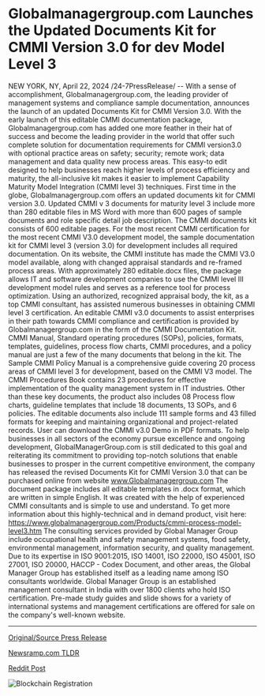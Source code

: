 # Globalmanagergroup.com Launches the Updated Documents Kit for CMMI Version 3.0 for dev Model Level 3

NEW YORK, NY, April 22, 2024 /24-7PressRelease/ -- With a sense of accomplishment, Globalmanagergroup.com, the leading provider of management systems and compliance sample documentation, announces the launch of an updated Documents Kit for CMMI Version 3.0. With the early launch of this editable CMMI documentation package, Globalmanagergroup.com has added one more feather in their hat of success and become the leading provider in the world that offer such complete solution for documentation requirements for CMMI version3.0 with optional practice areas on safety; security; remote work; data management and data quality new process areas.   This easy-to edit designed to help businesses reach higher levels of process efficiency and maturity, the all-inclusive kit makes it easier to implement Capability Maturity Model Integration (CMMI level 3) techniques.   First time in the globe, Globalmanagergroup.com offers an updated documents kit for CMMI version 3.0. Updated CMMI v 3 documents for maturity level 3 include more than 280 editable files in MS Word with more than 600 pages of sample documents and role specific detail job description. The CMMI documents kit consists of 600 editable pages. For the most recent CMMI certification for the most recent CMMI V3.0 development model, the sample documentation kit for CMMI level 3 (version 3.0) for development includes all required documentation. On its website, the CMMI institute has made the CMMI V3.0 model available, along with changed appraisal standards and re-framed process areas. With approximately 280 editable.docx files, the package allows IT and software development companies to use the CMMI level III development model rules and serves as a reference tool for process optimization. Using an authorized, recognized appraisal body, the kit, as a top CMMI consultant, has assisted numerous businesses in obtaining CMMI level 3 certification.  An editable CMMI v3.0 documents to assist enterprises in their path towards CMMI compliance and certification is provided by Globalmanagergroup.com in the form of the CMMI Documentation Kit. CMMI Manual, Standard operating procedures (SOPs), policies, formats, templates, guidelines, process flow charts, CMMI procedures, and a policy manual are just a few of the many documents that belong in the kit. The Sample CMMI Policy Manual is a comprehensive guide covering 20 process areas of CMMI level 3 for development, based on the CMMI V3 model. The CMMI Procedures Book contains 23 procedures for effective implementation of the quality management system in IT industries. Other than these key documents, the product also includes 08 Process flow charts, guideline templates that include 18 documents, 13 SOPs, and 6 policies. The editable documents also include 111 sample forms and 43 filled formats for keeping and maintaining organizational and project-related records. User can download the CMMI v3.0 Demo in PDF formats.   To help businesses in all sectors of the economy pursue excellence and ongoing development, GlobalManagerGroup.com is still dedicated to this goal and reiterating its commitment to providing top-notch solutions that enable businesses to prosper in the current competitive environment, the company has released the revised Documents Kit for CMMI Version 3.0 that can be purchased online from website www.Globalmanagergroup.com  The document package includes all editable templates in .docx format, which are written in simple English. It was created with the help of experienced CMMI consultants and is simple to use and understand. To get more information about this highly-technical and in demand product, visit here: https://www.globalmanagergroup.com/Products/cmmi-process-model-level3.htm  The consulting services provided by Global Manager Group include occupational health and safety management systems, food safety, environmental management, information security, and quality management. Due to its expertise in ISO 9001:2015, ISO 14001, ISO 22000, ISO 45001, ISO 27001, ISO 20000, HACCP - Codex Document, and other areas, the Global Manager Group has established itself as a leading name among ISO consultants worldwide. Global Manager Group is an established management consultant in India with over 1800 clients who hold ISO certification. Pre-made study guides and slide shows for a variety of international systems and management certifications are offered for sale on the company's well-known website. 

---

[Original/Source Press Release](https://www.24-7pressrelease.com/press-release/510174/globalmanagergroupcom-launches-the-updated-documents-kit-for-cmmi-version-30-for-dev-model-level-3)
                    

[Newsramp.com TLDR](None) 



[Reddit Post](https://www.reddit.com/r/Business_NewsRamp/comments/1ca4fiq/globalmanagergroupcom_launches_updated_documents/) 



![Blockchain Registration](https://cdn.newsramp.app/24-7PressRelease/qrcode/244/22/smogeYTs.webp)